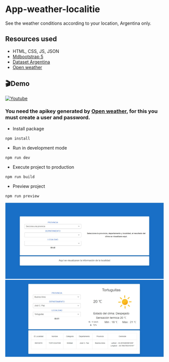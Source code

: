 # App-weather-localitie
 See the weather conditions according to your location, Argentina only.
 
 ## Resources used 
* HTML, CSS, JS, JSON
* [Mdbootstrap 5](https://mdbootstrap.com/)
* [Dataset Argentina](https://datos.gob.ar/dataset/jgm_8/archivo/jgm_8.1)
* [Open weather](https://openweathermap.org/)

  
## 🎬Demo
<a href='https://youtu.be/h1tIU81vsO4' target="_blank"><img alt='Youtube' src='https://img.shields.io/badge/Youtube-100000?style=for-the-badge&logo=Youtube&logoColor=white&labelColor=FA4C4C&color=FA4C4C'/></a>

  ### You need the apikey generated by [Open weather](https://openweathermap.org/), for this you must create a user and password.


* Install package 
```
npm install
```
* Run in development mode
```
npm run dev
```
* Execute project to production
```
npm run build
```
* Preview project
```
npm run preview
```

![](docs/img-1.jpg)
![](docs/img-2.jpg)



